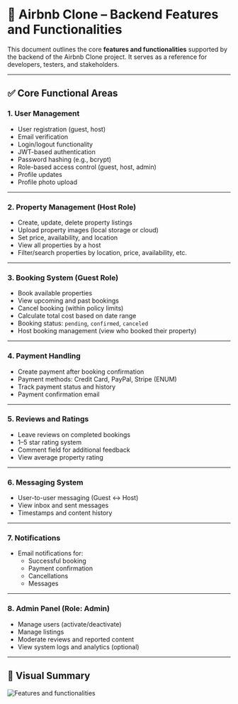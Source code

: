 # 🏡 Airbnb Clone – Backend Features and Functionalities

This document outlines the core **features and functionalities** supported by the backend of the Airbnb Clone project. It serves as a reference for developers, testers, and stakeholders.

---

## ✅ Core Functional Areas

### 1. User Management
- User registration (guest, host)
- Email verification
- Login/logout functionality
- JWT-based authentication
- Password hashing (e.g., bcrypt)
- Role-based access control (guest, host, admin)
- Profile updates
- Profile photo upload

---

### 2. Property Management (Host Role)
- Create, update, delete property listings
- Upload property images (local storage or cloud)
- Set price, availability, and location
- View all properties by a host
- Filter/search properties by location, price, availability, etc.

---

### 3. Booking System (Guest Role)
- Book available properties
- View upcoming and past bookings
- Cancel booking (within policy limits)
- Calculate total cost based on date range
- Booking status: `pending`, `confirmed`, `canceled`
- Host booking management (view who booked their property)

---

### 4. Payment Handling
- Create payment after booking confirmation
- Payment methods: Credit Card, PayPal, Stripe (ENUM)
- Track payment status and history
- Payment confirmation email

---

### 5. Reviews and Ratings
- Leave reviews on completed bookings
- 1–5 star rating system
- Comment field for additional feedback
- View average property rating

---

### 6. Messaging System
- User-to-user messaging (Guest ↔ Host)
- View inbox and sent messages
- Timestamps and content history

---

### 7. Notifications
- Email notifications for:
  - Successful booking
  - Payment confirmation
  - Cancellations
  - Messages

---

### 8. Admin Panel (Role: Admin)
- Manage users (activate/deactivate)
- Manage listings
- Moderate reviews and reported content
- View system logs and analytics (optional)

---

## 📄 Visual Summary

![Features and functionalities](./features-and-functionalities.png)
